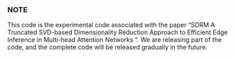 ### NOTE
This code is the experimental code associated with the paper “SDRM A Truncated SVD-based Dimensionality Reduction Approach to Efficient Edge Inference in Multi-head Attention Networks “.
We are releasing part of the code, and the complete code will be released gradually in the future.
